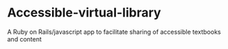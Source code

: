 Accessible-virtual-library
==========================

A Ruby on Rails/javascript app to facilitate sharing of accessible textbooks and content
